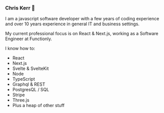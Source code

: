 ### Chris Kerr 👋

I am a javascript software developer with a few years of coding experience and over 10 years experience in general IT and business settings.

My current professional focus is on React & Next.js, working as a Software Engineer at Functionly. 

I know how to: 
- React
- Next.js
- Svelte & SvelteKit
- Node
- TypeScript
- Graphql & REST
- PostgresQL / SQL
- Stripe
- Three.js
- Plus a heap of other stuff
